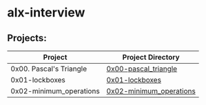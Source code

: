 # alx-interview
## Projects:
| Project | Project Directory |
|---------|-------------------|
| 0x00. Pascal's Triangle | [0x00-pascal_triangle](https://github.com/deelykos/alx-interview/tree/master/0x00-pascal_triangle) |
| 0x01-lockboxes | [0x01-lockboxes](https://github.com/deelykos/alx-interview/tree/master/0x01-lockboxes) |
| 0x02-minimum_operations | [0x02-minimum_operations]()
